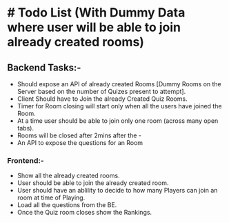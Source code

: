 # # Todo List (With Dummy Data where user will be able to join already created rooms)

## Backend Tasks:-

- Should expose an API of already created Rooms [Dummy Rooms on the Server based on the number of Quizes present to attempt].
- Client Should have to Join the already Created Quiz Rooms.
-   Timer for Room closing will start only when all the users have joined the Room.
-   At a time user should be able to join only one room (across many open tabs).
-   Rooms will be closed after 2mins after the -
- An API to expose the questions for an Room

### Frontend:-

- Show all the already created rooms.
- User should be able to join the already created room.
- User should have an ablility to decide to how many Players can join an room at time of Playing.
- Load all the questions from the BE.
- Once the Quiz room closes show the Rankings.